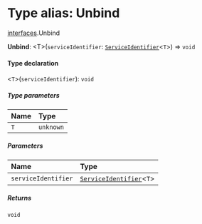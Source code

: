 # Type alias: Unbind

[interfaces](/auto-docs/editor/modules/interfaces.md).Unbind

**Unbind**: \<T>(`serviceIdentifier`: [`ServiceIdentifier`](/auto-docs/editor/types/interfaces.ServiceIdentifier.md)<`T`>) => `void`

#### Type declaration

<`T`>(`serviceIdentifier`): `void`

##### Type parameters

| Name | Type |
| :------ | :------ |
| `T` | `unknown` |

##### Parameters

| Name | Type |
| :------ | :------ |
| `serviceIdentifier` | [`ServiceIdentifier`](/auto-docs/editor/types/interfaces.ServiceIdentifier.md)<`T`> |

##### Returns

`void`
